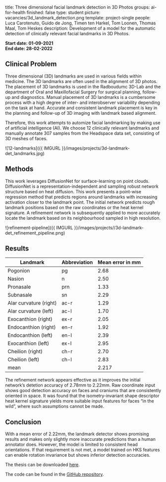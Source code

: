 title: Three dimensional facial landmark detection in 3D Photos
groups: ai-for-health
finished: false
type: student
picture: vacancies/3d_landmark_detection.png
template: project-single
people: Luca Carotenuto, Guido de Jong, Timen ten Harkel, Tom Loonen, Thomas Maal, Tom Heskes
description: Development of a model for the automatic detection of clinically relevant facial landmarks in 3D Photos.

**Start date: 01-09-2021** <br>
**End date: 28-02-2022**

## Clinical Problem
Three dimensional (3D) landmarks are used in various fields within medicine. The 3D landmarks are often used in the alignment of 3D photos. The placement of 3D landmarks is used in the Radboudumc 3D-Lab and the department of Oral and Maxillofacial Surgery for surgical planning, follow-up and diagnostics. Manual placement of 3D landmarks is a cumbersome process with a high degree of inter- and interobserver variability depending on the task at hand. Accurate and consistent landmark placement is key in the planning and follow-up of 3D imaging with landmark based alignment. 

Therefore, this work attempts to automize facial landmarking by making use of artificial intelligence (AI). We choose 12 clinically relevant landmarks and manually annotate 307 samples from the Headspace data set, consisting of 3D meshes of faces.

![12-landmarks]({{ IMGURL }}/images/projects/3d-landmark-det_landmarks.jpg)

## Methods
This work leverages DiffusionNet for surface-learning on point clouds. DiffusionNet is a representation-independent and sampling robust network structure based on heat diffusion. This work presents a point-wise regression method that predicts regions around landmarks with increasing activation closer to the landmark point. The initial network predicts rough landmark positions based on the raw coordinates or the heat kernel signature. A refinement network is subsequently applied to more accurately locate the landmark based on its neighbourhood sampled in high resolution. 

![refinement-pipeline]({{ IMGURL }}/images/projects//3d-landmark-det_refinement_pipeline.png)

## Results

| Landmark               | Abbreviation | Mean error in mm |
|------------------------|--------------|------------------|
| Pogonion               | pg           | 2.68             |
| Nasion                 | n            | 2.50             |
| Pronasale              | prn          | 1.33             |
| Subnasale              | sn           | 2.29             |
| Alar curvature (right) | ac-r         | 1.29             |
| Alar curvature (left)  | ac-l         | 1.70             |
| Exocanthion (right)    | ex-r         | 2.05             |
| Endocanthion (right)   | en-r         | 1.92             |
| Endocanthion (left)    | en-l         | 2.39             |
| Exocanthion (left)     | ex-l         | 2.95             |
| Cheilion (right)       | ch-r         | 2.70             |
| Cheilion (left)        | ch-l         | 2.83             |
| mean                   |              | 2.217            |

The refinement network appears effective as it improves the initial network’s detetion accuracy of 2.78mm to 2.22mm. Raw coordinate input shows good detection accuracy on faces and craniums that are consistently oriented in space. It was found that the isometry-invariant shape descriptor heat kernel signature yields more suitable input features for faces “in the wild”, where such assumptions cannot be made. 

## Conclusion
With a mean error of 2.22mm, the landmark detector shows promising results and makes only slightly more inaccurate predictions than a human annotator does. However, the model is limited to consistent head orientations. If that requirement is not met, a model trained on HKS features can enable rotation invariance but shows inferior detection accuracies. 

The thesis can be downloaded [here](https://github.com/lucacarotenuto/3d-facial-landmarks-omfs/blob/main/thesis/MSc_thesis_Luca.pdf).

The code can be found in the [GitHub repository](https://github.com/lucacarotenuto/3d-facial-landmarks-omfs).


